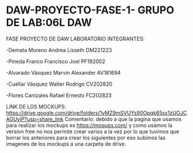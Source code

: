 # DAW-PROYECTO-FASE-1- GRUPO DE LAB:06L DAW
FASE PROYECTO DE DAW LABORATORIO
INTEGRANTES:

-Demata Moreno Andrea Lisseth  DM221223

-Pineda Franco Francisco Joel PF192002

-Alvarado Vásquez Marvin Alexander AV181694

-Cuéllar Vásquez Walter Rodrigo CV202820

-Flores Canizales Rafael Ernesto FC202823

LINK DE LOS MOCKUPS: https://drive.google.com/drive/folders/1vMZ9mSVUYs90Opqk65sx1zUOJCAGUyiP?usp=share_link
Comentario: debido a que la pagina que usamos para realizar los mockups es https://moqups.com/ y como usamos la version free
no nos permite crear varios a la vez por lo que tuvimos que borrar los anteriores para crear los siguientes por eso subimos 
las imagenes de los mockups a una carpeta de drive.
